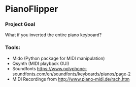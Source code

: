 # PianoFlipper

### Project Goal

What if you inverted the entire piano keyboard?

### Tools:
- Mido (Python package for MIDI manipulation)
- Qsynth (MIDI playback GUI)
- Soundfonts https://www.polyphone-soundfonts.com/en/soundfonts/keyboards/pianos/page-2
- MIDI Recordings from http://www.piano-midi.de/rach.htm
